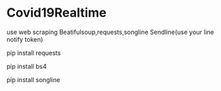 # Covid19Realtime
use web scraping
Beatifulsoup,requests,songline
Sendline(use your line notify token)

pip install requests

pip install bs4

pip install songline
